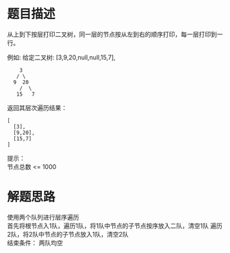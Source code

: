 # 题目描述

从上到下按层打印二叉树，同一层的节点按从左到右的顺序打印，每一层打印到一行。

 

例如:
给定二叉树: [3,9,20,null,null,15,7],
```
    3
   / \
  9  20
    /  \
   15   7
```

返回其层次遍历结果：
```
[
  [3],
  [9,20],
  [15,7]
]
```
提示：  
节点总数 <= 1000

# 解题思路
使用两个队列进行层序遍历  
首先将根节点入1队，遍历1队，将1队中节点的子节点按序放入二队，清空1队
遍历2队，将2队中节点的子节点放入1队，清空2队  
结束条件： 两队均空
